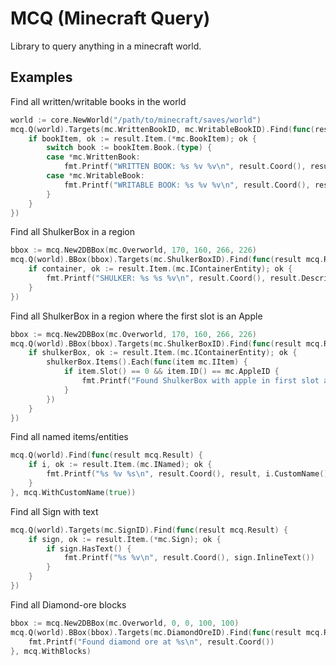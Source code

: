 # MCQ (Minecraft Query)

Library to query anything in a minecraft world.

## Examples

Find all written/writable books in the world
```go
world := core.NewWorld("/path/to/minecraft/saves/world")
mcq.Q(world).Targets(mc.WrittenBookID, mc.WritableBookID).Find(func(result mcq.Result) {
    if bookItem, ok := result.Item.(*mc.BookItem); ok {
        switch book := bookItem.Book.(type) {
        case *mc.WrittenBook:
            fmt.Printf("WRITTEN BOOK: %s %v %v\n", result.Coord(), result.Description, book)
        case *mc.WritableBook:
            fmt.Printf("WRITABLE BOOK: %s %v %v\n", result.Coord(), result.Description, book)
        }
    }
})
```

Find all ShulkerBox in a region
```go
bbox := mcq.New2DBBox(mc.Overworld, 170, 160, 266, 226)
mcq.Q(world).BBox(bbox).Targets(mc.ShulkerBoxID).Find(func(result mcq.Result) {
    if container, ok := result.Item.(mc.IContainerEntity); ok {
        fmt.Printf("SHULKER: %s %s %v\n", result.Coord(), result.Description, container)
    }
})
```

Find all ShulkerBox in a region where the first slot is an Apple
```go
bbox := mcq.New2DBBox(mc.Overworld, 170, 160, 266, 226)
mcq.Q(world).BBox(bbox).Targets(mc.ShulkerBoxID).Find(func(result mcq.Result) {
    if shulkerBox, ok := result.Item.(mc.IContainerEntity); ok {
        shulkerBox.Items().Each(func(item mc.IItem) {
            if item.Slot() == 0 && item.ID() == mc.AppleID {
                fmt.Printf("Found ShulkerBox with apple in first slot at %s\n", result.Coord())
            }
        })
    }
})
```

Find all named items/entities
```go
mcq.Q(world).Find(func(result mcq.Result) {
    if i, ok := result.Item.(mc.INamed); ok {
        fmt.Printf("%s %v %s\n", result.Coord(), result, i.CustomName())
    }
}, mcq.WithCustomName(true))
```

Find all Sign with text
```go
mcq.Q(world).Targets(mc.SignID).Find(func(result mcq.Result) {
    if sign, ok := result.Item.(*mc.Sign); ok {
        if sign.HasText() {
            fmt.Printf("%s %v\n", result.Coord(), sign.InlineText())
        }
    }
})
```

Find all Diamond-ore blocks
```go
bbox := mcq.New2DBBox(mc.Overworld, 0, 0, 100, 100)
mcq.Q(world).BBox(bbox).Targets(mc.DiamondOreID).Find(func(result mcq.Result) {
    fmt.Printf("Found diamond ore at %s\n", result.Coord())
}, mcq.WithBlocks)
```
